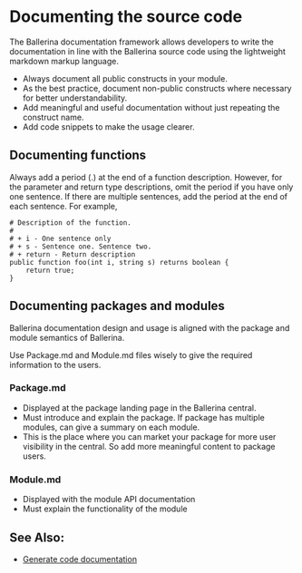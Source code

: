 # Documenting the source code

The Ballerina documentation framework allows developers to write the documentation in line with the Ballerina source code using the lightweight markdown markup language.

- Always document all public constructs in your module.
- As the best practice, document non-public constructs where necessary for better understandability.
- Add meaningful and useful documentation without just repeating the construct name.
- Add code snippets to make the usage clearer.

## Documenting functions

Always add a period (.) at the end of a function description. However, for the parameter and return type descriptions, omit the period if you have only one sentence. If there are multiple sentences, add the period at the end of each sentence. For example,

```bal
# Description of the function.
#
# + i - One sentence only
# + s - Sentence one. Sentence two.
# + return - Return description
public function foo(int i, string s) returns boolean {
    return true;
}
```

## Documenting packages and modules

Ballerina documentation design and usage is aligned with the package and module semantics of Ballerina.

Use Package.md and Module.md files wisely to give the required information to the users.

### Package.md

- Displayed at the package landing page in the Ballerina central.
- Must introduce and explain the package. If package has multiple modules, can give a summary on each module.
- This is the place where you can market your package for more user visibility in the central. So add more meaningful content to package users.

### Module.md

- Displayed with the module API documentation
- Must explain the functionality of the module

## See Also:

- [Generate code documentation](https://ballerina.io/learn/generate-code-documentation/)
